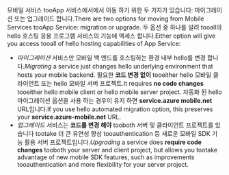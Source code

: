 <span data-ttu-id="8bc31-101">모바일 서비스 tooApp 서비스에서에서 이동 하기 위한 두 가지가 있습니다: 마이그레이션 또는 업그레이드 합니다.</span><span class="sxs-lookup"><span data-stu-id="8bc31-101">There are two options for moving from Mobile Services tooApp Service: migration or upgrade.</span></span> <span data-ttu-id="8bc31-102">두 옵션 중 하나를 알려 tooall의 hello 호스팅 응용 프로그램 서비스의 기능에 액세스 합니다.</span><span class="sxs-lookup"><span data-stu-id="8bc31-102">Either option will give you access tooall of hello hosting capabilities of App Service:</span></span>

* <span data-ttu-id="8bc31-103">*마이그레이션* 서비스만 모바일 백 엔드를 호스팅하는 환경 내부 hello를 변경 합니다.</span><span class="sxs-lookup"><span data-stu-id="8bc31-103">*Migrating* a service just changes hello underlying environment that hosts your mobile backend.</span></span> <span data-ttu-id="8bc31-104">필요한 **코드 변경 없이** tooeither hello 모바일 클라이언트 또는 hello 모바일 서버 프로젝트.</span><span class="sxs-lookup"><span data-stu-id="8bc31-104">It requires **no code changes** tooeither hello mobile client or hello mobile server project.</span></span> <span data-ttu-id="8bc31-105">자동화 된 hello 마이그레이션 옵션을 사용 하는 경우이 유지 하면 **service.azure mobile.net** URL입니다.</span><span class="sxs-lookup"><span data-stu-id="8bc31-105">If you use hello automated migration option, this preserves your **service.azure-mobile.net** URL.</span></span> 
* <span data-ttu-id="8bc31-106">*업그레이드* 서비스는 **코드를 변경 해야** tooboth 서버 및 클라이언트 프로젝트를 있습니다 tootake 더 큰 유연성 향상 tooauthentication 등 새로운 모바일 SDK 기능 활용 서버 프로젝트입니다.</span><span class="sxs-lookup"><span data-stu-id="8bc31-106">*Upgrading* a service does **require code changes** tooboth your server and client project, but allows you tootake advantage of new mobile SDK features, such as improvements tooauthentication and more flexibility for your server project.</span></span> 

